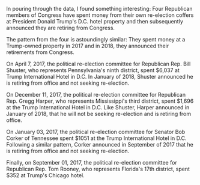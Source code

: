 In pouring through the data, I found something interesting: Four Republican members of Congress have spent money from their own re-election coffers at President Donald Trump's D.C. hotel property and then subsequently announced they are retiring from Congress. 

The pattern from the four is astoundingly similar: They spent money at a Trump-owned property in 2017 and in 2018, they announced their retirements from Congress. 

On April 7, 2017, the political re-election committee for Republican Rep. Bill Shuster, who represents Pennsylvania's ninth district, spent $6,037 at Trump International Hotel in D.C. In January of 2018, Shuster announced he is retiring from office and not seeking re-election. 

On December 11, 2017, the political re-election committee for Republican Rep. Gregg Harper, who represents Mississippi's third district, spent $1,696 at the Trump International Hotel in D.C. Like Shuster, Harper announced in January of 2018, that he will not be seeking re-election and is retiring from office. 

On January 03, 2017, the political re-election committee for Senator Bob Corker of Tennessee spent $1051 at the Trump International Hotel in D.C. Following a similar pattern, Corker announced in September of 2017 that he is retiring from office and not seeking re-election. 

Finally, on September 01, 2017, the political re-election committee for Republican Rep. Tom Rooney, who represents Florida's 17th district, spent $352 at Trump's Chicago hotel. 
